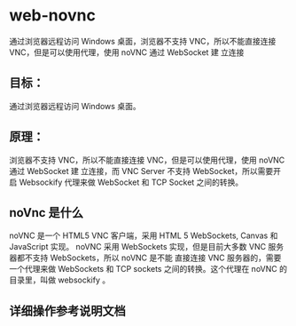 # web-novnc

通过浏览器远程访问 Windows 桌面，浏览器不支持 VNC，所以不能直接连接 VNC，但是可以使用代理，使用 noVNC 通过 WebSocket 建 立连接

## 目标：

通过浏览器远程访问 Windows 桌面。

## 原理：

浏览器不支持 VNC，所以不能直接连接 VNC，但是可以使用代理，使用 noVNC 通过 WebSocket 建
立连接，而 VNC Server 不支持 WebSocket，所以需要开启 Websockify 代理来做 WebSocket 和 TCP
Socket 之间的转换。

## noVnc 是什么

noVNC 是一个 HTML5 VNC 客户端，采用 HTML 5 WebSockets, Canvas 和 JavaScript 实现。
noVNC 采用 WebSockets 实现，但是目前大多数 VNC 服务器都不支持 WebSockets，所以 noVNC 是不能
直接连接 VNC 服务器的，需要一个代理来做 WebSockets 和 TCP sockets 之间的转换。这个代理在
noVNC 的目录里，叫做 websockify 。

## 详细操作参考说明文档
